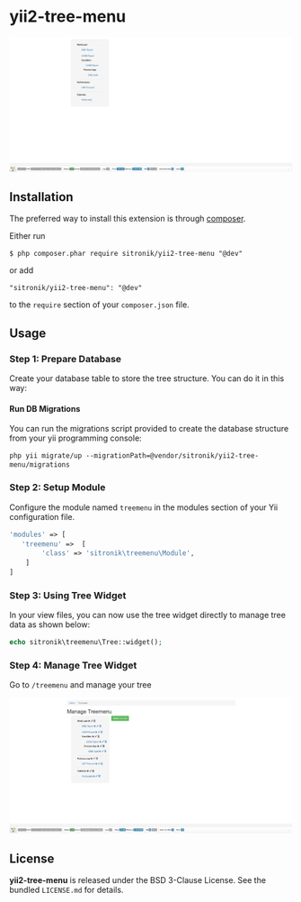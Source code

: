 yii2-tree-menu
=================

![Treemenu](/screenshots/02.png?raw=true)

## Installation

The preferred way to install this extension is through [composer](http://getcomposer.org/download/).

Either run

```
$ php composer.phar require sitronik/yii2-tree-menu "@dev"
```

or add

```
"sitronik/yii2-tree-menu": "@dev"
```

to the ```require``` section of your `composer.json` file.

## Usage

### Step 1: Prepare Database

Create your database table to store the tree structure. You can do it in this way:

#### Run DB Migrations

You can run the migrations script provided to create the database structure from your yii programming console:

```
php yii migrate/up --migrationPath=@vendor/sitronik/yii2-tree-menu/migrations
```

### Step 2: Setup Module

Configure the module named `treemenu` in the modules section of your Yii configuration file.

```php
'modules' => [
   'treemenu' =>  [
        'class' => 'sitronik\treemenu\Module',
    ]
]
```

### Step 3: Using Tree Widget

In your view files, you can now use the tree widget directly to manage tree data as shown below:

```php
echo sitronik\treemenu\Tree::widget();
```

### Step 4: Manage Tree Widget

Go to `/treemenu` and manage your tree

![Manage Tree](/screenshots/01.png?raw=true)

## License

**yii2-tree-menu** is released under the BSD 3-Clause License. See the bundled `LICENSE.md` for details.